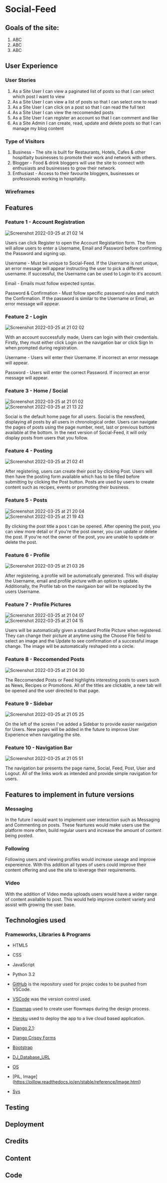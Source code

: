 # Social-Feed 

## Goals of the site:

1. ABC
2. ABC
3. ABC

## User Experience 

### User Stories 

1. As a Site User I can view a paginated list of posts so that I can select which post I want to view
2. As a Site User I can view a list of posts so that I can select one to read
3. As a Site User I can click on a post so that I can read the full text
4. As a Site User I can view the reccomended posts
6. As a Site User I can register an account so that I can comment and like
7. As a Site Admin I can create, read, update and delete posts so that I can manage my blog content

### Type of Visitors 

1. Business - The site is built for Restaurants, Hotels, Cafes & other hospitlaity businesses to promote their work and network with others.
2. Blogger - Food & drink bloggers will use the site to connect with enthusiasts and businesses to grow their network.
3. Enthusiast - Access to their favourite bloggers, businesses or professionals working in hospitality.

### Wireframes 

## Features 

### Feature 1 - Account Registration 

![Screenshot 2022-03-25 at 21 02 14](https://user-images.githubusercontent.com/86608354/160200315-4fdf491b-a1de-4860-ae59-448229b53f29.png)

 Users can click Register to open the Account Registartion form. The form will allow users to enter a Username, Email and Password before confirming the Password and signing up.
 
 Username - Must be unique to Social-Feed. If the Username is not unique, an error message will appear instructing the user to pick a different username. If successful, the Username can be used to Login to it's account.
 
 Email - Emails must follow expected syntax.
 
 Password & Confirmation - Must follow specific password rules and match the Confirmation. If the password is similar to the Username or Email, an error message will appear.
 
### Feature 2 - Login

![Screenshot 2022-03-25 at 21 02 02](https://user-images.githubusercontent.com/86608354/160200293-3fa184fc-76e6-451a-9f54-c7e350015896.png)

 With an account successfully made, Users can login with their credentials. Firstly, they must either click Login on the navigation bar or click Sign In when prompted during registration.
 
 Username - Users will enter their Username. If incorrect an error message will appear.
 
 Password - Users will enter the correct Password. If incorrect an error message will appear.

### Feature 3 - Home / Social

![Screenshot 2022-03-25 at 21 01 02](https://user-images.githubusercontent.com/86608354/160200186-4df88bce-4b72-4870-997a-053702544456.png)
![Screenshot 2022-03-25 at 21 13 22](https://user-images.githubusercontent.com/86608354/160201513-5c1e6a4b-1433-4700-b0bb-6dc247ebe3e6.png)


Social is the default home page for all users. Social is the newsfeed, displaying all posts by all users in chronological order. Users can navigate the pages of posts using the page number, next, last or previous buttons available at the bottom. In the next version of Social-Feed, it will only display posts from users that you follow.

### Feature 4 - Posting

![Screenshot 2022-03-25 at 21 02 41](https://user-images.githubusercontent.com/86608354/160200356-d0db9019-a36d-411c-874b-3ace1c9d0213.png)

After registering, users can create their post by clicking Post. Users will then have the posting form available which has to be filled before submitting by clicking the Post button. Posts are used by users to create content such as recipes, events or promoting their business.

### Feature 5 - Posts

![Screenshot 2022-03-25 at 21 20 04](https://user-images.githubusercontent.com/86608354/160202173-ac4ef401-80e3-4732-b28e-818a0bfdda40.png)
![Screenshot 2022-03-25 at 21 19 43](https://user-images.githubusercontent.com/86608354/160202131-abc19a29-7315-4a6d-ac5d-0d33d5e870a3.png)

By clicking the post title a pos
t can be opened. After opening the post, you can view more detail or if you're the post owner, you can update or delete the post. If you're not the owner of the post, you are unable to update or delete the post.

### Feature 6 - Profile 

![Screenshot 2022-03-25 at 21 03 26](https://user-images.githubusercontent.com/86608354/160200439-6bf8dcbf-165f-467f-a6af-546fb875f3f5.png)

After registering, a profile will be automatically generated. This will display the Username, email and profile picture with an option to update. Additionally, the Profile tab on the navigaion bar will be replaced by the users Username.

### Feature 7 - Profile Pictures 

![Screenshot 2022-03-25 at 21 04 07](https://user-images.githubusercontent.com/86608354/160200518-783cd38f-19d3-4181-ae0f-626fe7ab29ca.png)
![Screenshot 2022-03-25 at 21 04 15](https://user-images.githubusercontent.com/86608354/160200531-db8e881b-2273-413a-a4c2-cba52889566d.png)

Users will be automatically given a standard Profile Picture when registered. They can change their picture at anytime using the Choose File field to select an image and the Update to see confirmation of a successful image change. The image will be automatically reshaped into a circle.

### Feature 8 - Reccomended Posts

![Screenshot 2022-03-25 at 21 04 30](https://user-images.githubusercontent.com/86608354/160200558-e5d8376c-e0f8-43bf-8d08-91302bf3ed04.png)

The Reccomended Posts or Feed highlights interesting posts to users such as News, Recipes or Promotions. All of the titles are clickable, a new tab will be opened and the user directed to that page. 

### Feature 9 - Sidebar

![Screenshot 2022-03-25 at 21 05 25](https://user-images.githubusercontent.com/86608354/160200652-4d36499e-0b35-44ea-8067-c77012b8b4d4.png)

On the left of the screen I've added a Sidebar to provide easier navigation for Users. New pages will be added in the future to improve User Experience when navigating the site.

### Feature 10 - Navigation Bar 

![Screenshot 2022-03-25 at 21 05 51](https://user-images.githubusercontent.com/86608354/160200687-bb0d20f2-6bb0-49c2-83f4-e948d5ccb08e.png)

The navigation bar presents the page name, Social, Feed, Post, User and Logout. All of the links work as intended and provide simple navigation for users.

## Features to implement in future versions

### Messaging 

In the future I would want to implement user interaction such as Messaging and Commenting on posts. These feartures would make users use the platform more often, build regular users and increase the amount of content being posted.

### Following 

Following users and viewing profiles would increase useage and improve expereience. With this addition all types of users could improve their content offering and use the site to leverage their requirements.

### Video 

With the addition of Video media uploads users would have a wider range of content available to post. This would help improve content variety and assist with growing the user base.


## Technologies used

### Frameworks, Libraries & Programs

- HTML5

- CSS

- JavaScript

- Python 3.2

- [GitHub](https://github.com/) is the repository used for projec codes to be pushed from VSCode.

- [VSCode](https://code.visualstudio.com/) was the version control used.

- [Flowmap](https://www.flowmapp.com/) used to create user flowmaps during the design process.

- [Heroku](https://dashboard.heroku.com/) used to deploy the app to a live cloud based application.

- [Django 2.1](https://www.djangoproject.com/): 

- [Django Crispy Forms](https://django-crispy-forms.readthedocs.io/en/latest/)

- [Bootstrap](https://getbootstrap.com/)

- [DJ_Database_URL](https://pypi.org/project/dj-database-url/)

- [OS](https://docs.python.org/3/library/os.html)

- [PIL, Image] (https://pillow.readthedocs.io/en/stable/reference/Image.html)

- [Sys](https://docs.python.org/3/library/sys.html)



## Testing 



## Deployment 



## Credits 



## Content 



## Code 
